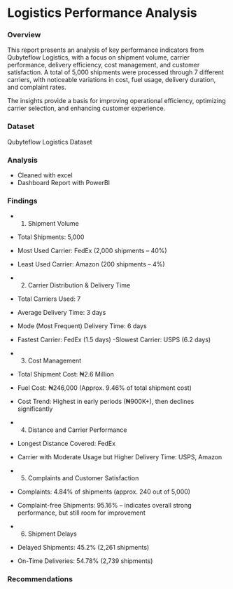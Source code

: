 # Logistics Performance Analysis


### Overview 
This report presents an analysis of key performance indicators from Qubyteflow Logistics, with a focus on shipment volume, carrier performance, delivery efficiency, cost management, and customer satisfaction. A total of 5,000 shipments were processed through 7 different carriers, with noticeable variations in cost, fuel usage, delivery duration, and complaint rates.

The insights provide a basis for improving operational efficiency, optimizing carrier selection, and enhancing customer experience.


### Dataset

Qubyteflow Logistics Dataset
### Analysis
- Cleaned with excel
- Dashboard Report with PowerBI

### Findings

- 1. Shipment Volume
- Total Shipments: 5,000
- Most Used Carrier: FedEx (2,000 shipments – 40%)
- Least Used Carrier: Amazon (200 shipments – 4%)

- 2. Carrier Distribution & Delivery Time
- Total Carriers Used: 7
- Average Delivery Time: 3 days
- Mode (Most Frequent) Delivery Time: 6 days
- Fastest Carrier: FedEx (1.5 days)
-Slowest Carrier: USPS (6.2 days)

- 3. Cost Management
- Total Shipment Cost: ₦2.6 Million
- Fuel Cost: ₦246,000 (Approx. 9.46% of total shipment cost)
- Cost Trend: Highest in early periods (₦900K+), then declines significantly

- 4. Distance and Carrier Performance
- Longest Distance Covered: FedEx
- Carrier with Moderate Usage but Higher Delivery Time: USPS, Amazon

- 5. Complaints and Customer Satisfaction
- Complaints: 4.84% of shipments (approx. 240 out of 5,000)
- Complaint-free Shipments: 95.16% – indicates overall strong performance, but still room for improvement

- 6. Shipment Delays
- Delayed Shipments: 45.2% (2,261 shipments)
- On-Time Deliveries: 54.78% (2,739 shipments)

### Recommendations 

